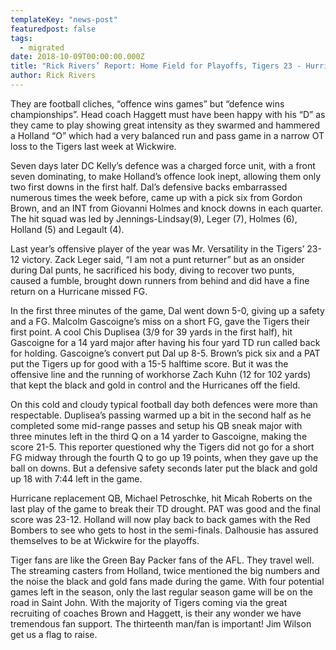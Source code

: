 ```yaml
---
templateKey: "news-post"
featuredpost: false
tags:
  - migrated
date: 2018-10-09T00:00:00.000Z
title: "Rick Rivers’ Report: Home Field for Playoffs, Tigers 23 - Hurricanes 12"
author: Rick Rivers
---
```


They are football cliches, “offence wins games” but “defence wins championships”.  Head coach Haggett must have been happy with his “D” as they came to play showing great intensity as they swarmed and hammered a Holland “O” which had a very balanced run and pass game in a narrow OT loss to the Tigers last week at Wickwire.

Seven days later DC Kelly’s defence was a charged force unit, with a front seven dominating, to make Holland’s offence look inept, allowing them only two first downs in the first half.  Dal’s defensive backs embarrassed numerous times the week before, came up with a pick six from Gordon Brown, and an INT from Giovanni Holmes and knock downs in each quarter.  The hit squad was led by Jennings-Lindsay(9), Leger (7), Holmes (6), Holland (5) and Legault (4).

Last year’s offensive player of the year was Mr. Versatility in the Tigers’ 23-12 victory.  Zack Leger said, “I am not a punt returner” but as an onsider during Dal punts, he sacrificed his body, diving to recover two punts, caused a fumble, brought down runners from behind and did have a fine return on a Hurricane missed FG.

In the first three minutes of the game, Dal went down 5-0, giving up a safety and a FG.  Malcolm Gascoigne’s miss on a short FG, gave the Tigers their first point.  A cool Chis Duplisea (3/9 for 39 yards in the first half), hit Gascoigne for a 14 yard major after having his four yard TD run called back for holding.  Gascoigne’s convert put Dal up 8-5.  Brown’s pick six and a PAT put the Tigers up for good with a 15-5 halftime score.  But it was the offensive line and the running of workhorse Zach Kuhn (12 for 102 yards) that kept the black and gold in control and the Hurricanes off the field.

On this cold and cloudy typical football day both defences were more than respectable.  Duplisea’s passing warmed up a bit in the second half as he completed some mid-range passes and setup his QB sneak major with three minutes left in the third Q on a 14 yarder to Gascoigne, making the score 21-5.  This reporter questioned why the Tigers did not go for a short FG midway through the fourth Q to go up 19 points, when they gave up the ball on downs.  But a defensive safety seconds later put the black and gold up 18 with 7:44 left in the game.

Hurricane replacement QB, Michael Petroschke, hit Micah Roberts on the last play of the game to break their TD drought.  PAT was good and the final score was 23-12.  Holland will now play back to back games with the Red Bombers to see who gets to host in the semi-finals.  Dalhousie has assured themselves to be at Wickwire for the playoffs.

Tiger fans are like the Green Bay Packer fans of the AFL.  They travel well.  The streaming casters from Holland, twice mentioned the big numbers and the noise the black and gold fans made during the game.  With four potential games left in the season, only the last regular season game will be on the road in Saint John.  With the majority of Tigers coming via the great recruiting of coaches Brown and Haggett,  is their any wonder we have tremendous fan support.  The thirteenth man/fan is important! Jim Wilson get us a flag to raise.
